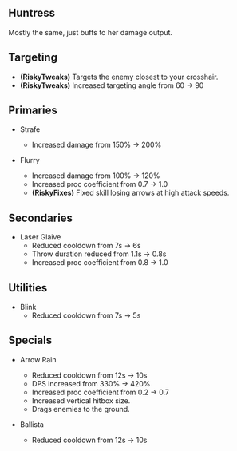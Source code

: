 ## Huntress

Mostly the same, just buffs to her damage output.

## Targeting

- **(RiskyTweaks)** Targets the enemy closest to your crosshair.
- **(RiskyTweaks)** Increased targeting angle from 60 -> 90

## Primaries

- Strafe
	- Increased damage from 150% -> 200%
	
- Flurry
	- Increased damage from 100% -> 120%
	- Increased proc coefficient from 0.7 -> 1.0
	- **(RiskyFixes)** Fixed skill losing arrows at high attack speeds.
	
## Secondaries

- Laser Glaive
	- Reduced cooldown from 7s -> 6s
	- Throw duration reduced from 1.1s -> 0.8s
	- Increased proc coefficient from 0.8 -> 1.0
	
## Utilities

- Blink
	- Reduced cooldown from 7s -> 5s
	
## Specials

- Arrow Rain
	- Reduced cooldown from 12s -> 10s
	- DPS increased from 330% -> 420%
	- Increased proc coefficient from 0.2 -> 0.7
	- Increased vertical hitbox size.
	- Drags enemies to the ground.
	
- Ballista
	- Reduced cooldown from 12s -> 10s